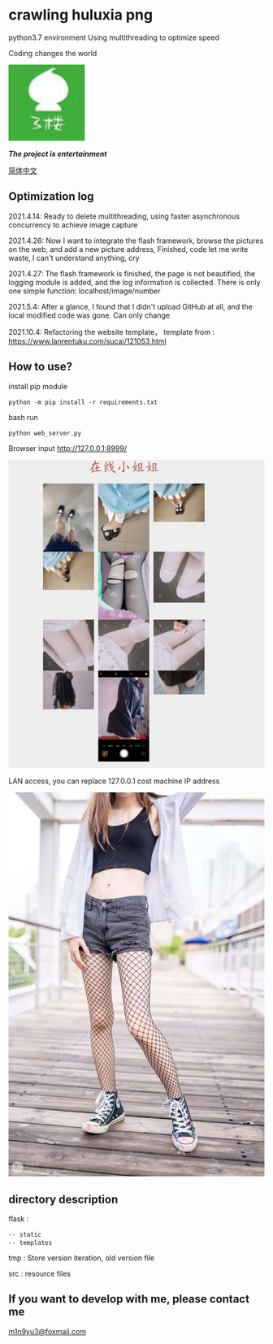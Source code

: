 # crawling huluxia png

python3.7 environment
Using multithreading to optimize speed

Coding changes the world


![葫芦侠三楼](./src/葫芦侠三楼.jpg)

***The project is entertainment***

[简体中文](./src/zh_cn_README.md)

## Optimization log
2021.4.14:  Ready to delete multithreading, using faster asynchronous concurrency to achieve image capture

2021.4.26: Now I want to integrate the flash framework, browse the pictures on the web, and add a new picture address, Finished, code let me write waste, I can't understand anything, cry

2021.4.27:   The flash framework is finished, the page is not beautified, the logging module is added, and the log information is collected. There is only one simple function: localhost/image/number

2021.5.4:   After a glance, I found that I didn't upload GitHub at all, and the local modified code was gone. Can only change

2021.10.4:  Refactoring the website template， template from : https://www.lanrentuku.com/sucai/121053.html


## How to use?
install pip module
```shell
python -m pip install -r requirements.txt
```

bash run
```shell
python web_server.py
```

Browser input
http://127.0.0.1:8999/



![sample](./src/img/exp1.jpg)

LAN access, you can replace 127.0.0.1 cost machine IP address


![png exp](./src/img/test.jpg)


## directory description

flask :
    
    -- static
    -- templates

tmp :   Store version iteration, old version file

src :   resource files




## If you want to develop with me, please contact me
m1n9yu3@foxmail.com
